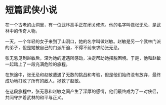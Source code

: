
# 短篇武侠小说


在一个古老的山洞里，有一位武林高手正在闭关修炼。他的名字叫做张无忌，是武林中的传奇人物。


一天，一个年轻的女子来到了山洞口，她的名字叫做赵敏。赵敏是另一个武林门派的弟子，但是她被自己的门派所迫，不得不前来求助张无忌。


张无忌见到赵敏后，深为她的遭遇所感动，决定帮助她摆脱困境。于是，他和赵敏一起踏上了一段充满危险的旅程。


在旅途中，张无忌和赵敏遭遇了无数的挑战和考验，但是他们始终没有放弃，最终成功地打败了所有的敌人，拯救了赵敏。


在这段旅程中，张无忌和赵敏之间产生了深厚的感情，他们最终成为了一对侠侣，共同守护着武林的和平与正义。

